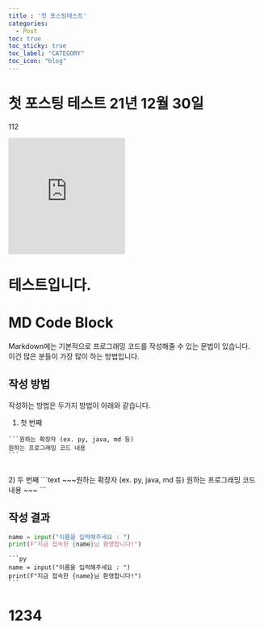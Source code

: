```yaml
---
title : '첫 포스팅테스트'
categories:
  - Post
toc: true
toc_sticky: true
toc_label: "CATEGORY"
toc_icon: "blog"
---
```

# 첫 포스팅 테스트 21년 12월 30일 
112

<iframe
  src="https://carbon.now.sh/embed/If3wGDr40gRJimHu8Uts"
  style="width: 231px; height: 230px; border:0; transform: scale(1); overflow:hidden;"
  sandbox="allow-scripts allow-same-origin">
</iframe>

# 테스트입니다.


# MD Code Block

Markdown에는 기본적으로 프로그래밍 코드를 작성해줄 수 있는 문법이 있습니다.<br>
이건 많은 분들이 가장 많이 하는 방법입니다.<br>

## 작성 방법

작성하는 방법은 두가지 방법이 아래와 같습니다.

1) 첫 번째
~~~text
```원하는 확장자 (ex. py, java, md 등)
원하는 프로그래밍 코드 내용
```
~~~

<br>
2) 두 번째
```text
~~~원하는 확장자 (ex. py, java, md 등)
원하는 프로그래밍 코드 내용
~~~
```
<br>

## 작성 결과

```py
name = input("이름을 입력해주세요 : ")
print(F"지금 접속한 {name}님 환영합니다!")
```

~~~text
```py
name = input("이름을 입력해주세요 : ")
print(F"지금 접속한 {name}님 환영합니다!")
```
~~~





# 1234 